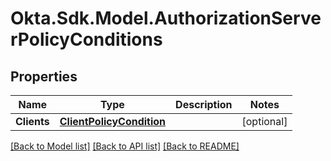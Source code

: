 # Okta.Sdk.Model.AuthorizationServerPolicyConditions

## Properties

Name | Type | Description | Notes
------------ | ------------- | ------------- | -------------
**Clients** | [**ClientPolicyCondition**](ClientPolicyCondition.md) |  | [optional] 

[[Back to Model list]](../README.md#documentation-for-models) [[Back to API list]](../README.md#documentation-for-api-endpoints) [[Back to README]](../README.md)

